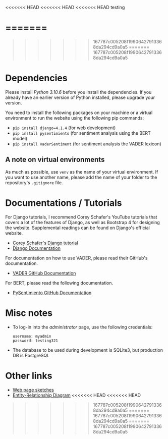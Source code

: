 <<<<<<< HEAD
<<<<<<< HEAD
<<<<<<< HEAD
testing

=======
=======
>>>>>>> 167787c005208f19906427913368da294cd9a0a5
=======
>>>>>>> 167787c005208f19906427913368da294cd9a0a5
# Dependencies
Please install *Python 3.10.6* before you install the dependencies. If you already have an earlier version of Python installed, please upgrade your version.

You need to install the following packages on your machine or a virtual environment to run the website using the following pip commands:
- ```pip install django=4.1.4``` (for web development)
- ```pip install pysentimiento``` (for sentiment analysis using the BERT model)
- ```pip install vaderSentiment``` (for sentiment analysis the VADER lexicon)

## A note on virtual environments
As much as possible, use ```venv``` as the name of your virtual environment. If you want to use another name, please add the name of your folder to the repository's ```.gitignore``` file.

# Documentations / Tutorials
For Django tutorials, I recommend Corey Schafer's YouTube tutorials that covers a lot of the features of Django, as well as Bootstrap 4 for designing the website. Supplemental readings can be found on Django's official website.
- [Corey Schafer's Django tutorial](https://www.youtube.com/watch?v=UmljXZIypDc&list=PL-osiE80TeTtoQCKZ03TU5fNfx2UY6U4p)
- [Django Documentation](https://www.djangoproject.com/)

For documentation on how to use VADER, please read their GitHub's documentation.
- [VADER GitHub Documentation](https://github.com/cjhutto/vaderSentiment)

For BERT, please read the following documentation.
- [PySentimiento GitHub Documentation](https://github.com/pysentimiento/pysentimiento)

# Misc notes
- To log-in into the *administrator* page, use the following credentials:
  ```
  username: myadmin
  password: testing321
  ```
- The database to be used during development is SQLite3, but production DB is PostgreSQL

# Other links
- [Web page sketches](https://www.figma.com/file/hXYV9D1kKhyBl5I5N21MsM/Website-Design?node-id=0%3A1&t=HLugZxy81sUyIc1p-1)
- [Entity-Relationship Diagram](https://www.figma.com/file/qaF0ljgcPJO45VGFYkBbSl/SentiFaculty-ERD?node-id=0%3A1&t=DQ7HkJdIjpiYsmIU-0)
<<<<<<< HEAD
<<<<<<< HEAD
>>>>>>> 167787c005208f19906427913368da294cd9a0a5
=======
>>>>>>> 167787c005208f19906427913368da294cd9a0a5
=======
>>>>>>> 167787c005208f19906427913368da294cd9a0a5
